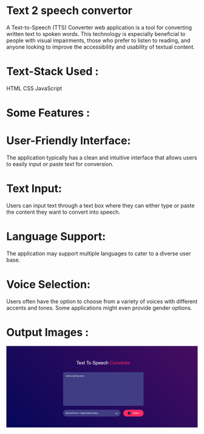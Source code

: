 # Text 2 speech convertor

A Text-to-Speech (TTS) Converter web application is a tool for converting written text to spoken words. This technology is especially beneficial to people with visual impairments, those who prefer to listen to reading, and anyone looking to improve the accessibility and usability of textual content.

# Text-Stack Used :

HTML
CSS
JavaScript

# Some Features :

# User-Friendly Interface:

The application typically has a clean and intuitive interface that allows users to easily input or paste text for conversion.

# Text Input:

Users can input text through a text box where they can either type or paste the content they want to convert into speech.

# Language Support:

The application may support multiple languages to cater to a diverse user base.

# Voice Selection:

Users often have the option to choose from a variety of voices with different accents and tones. Some applications might even provide gender options.
 
 # Output Images :

 ![Alt text](<Screenshot 2024-02-01 182200.png>)